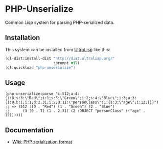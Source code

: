# PHP-Unserialize

Common Lisp system for parsing PHP-serialized data. 

## Installation

This system can be installed from [UltraLisp](https://ultralisp.org/) like this:

```lisp
(ql-dist:install-dist "http://dist.ultralisp.org/"
                      :prompt nil)
(ql:quickload "php-unserialize")
```

## Usage

```common-lisp
(php-unserialize:parse "i:512;a:4:{i:0;s:3:\"Red\";i:1;s:5:\"Green\";i:2;s:4:\"Blue\";i:3;a:3:{i:0;b:1;i:1;d:2.31;i:2;O:11:\"personClass\":1:{s:3:\"age\";i:12;}}}")
;; => (512 ((0 . "Red") (1 . "Green") (2 . "Blue")
;;      (3 (0 . T) (1 . 2.31) (2 :OBJECT "personClass" (("age" . 12))))))
```

## Documentation

- [Wiki: PHP serialization format](https://en.wikipedia.org/wiki/PHP_serialization_format)
